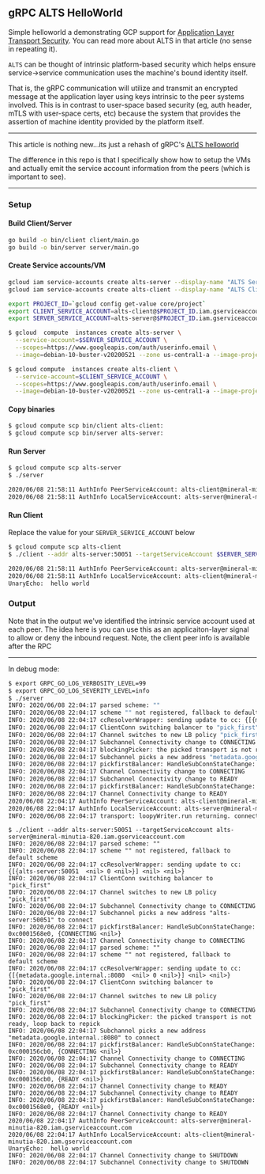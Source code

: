 ## gRPC ALTS HelloWorld

Simple helloworld a demonstrating GCP support for [Application Layer Transport Security](https://cloud.google.com/security/encryption-in-transit/application-layer-transport-security).  You can read more about ALTS in that article (no sense in repeating it).

`ALTS` can be thought of intrinsic platform-based security which helps ensure service->service communication uses the machine's bound identity itself.

That is, the gRPC communication will utilize and transmit an encrypted message at the application layer using keys intrinsic to the peer systems involved.  This is in contrast to user-space based security (eg, auth header, mTLS with user-space certs, etc) because the system that provides the assertion of machine identity provided by the platform itself.

---

This article is nothing new...its just a rehash of gRPC's [ALTS helloworld](https://github.com/grpc/grpc-go/tree/master/examples/features/encryption)

The difference in this repo is that I specifically show how to setup the VMs and actually emit the service account information from the peers (which is important to see).

---

### Setup

#### Build Client/Server

```bash
go build -o bin/client client/main.go
go build -o bin/server server/main.go
```

#### Create Service accounts/VM

```bash
gcloud iam service-accounts create alts-server --display-name "ALTS Server Service Account"
gcloud iam service-accounts create alts-client --display-name "ALTS Client Service Account"

export PROJECT_ID=`gcloud config get-value core/project`
export CLIENT_SERVICE_ACCOUNT=alts-client@$PROJECT_ID.iam.gserviceaccount.com
export SERVER_SERVICE_ACCOUNT=alts-server@$PROJECT_ID.iam.gserviceaccount.com

$ gcloud  compute  instances create alts-server \
  --service-account=$SERVER_SERVICE_ACCOUNT \
  --scopes=https://www.googleapis.com/auth/userinfo.email \
  --image=debian-10-buster-v20200521 --zone us-central1-a --image-project=debian-cloud 

$ gcloud compute  instances create alts-client \
  --service-account=$CLIENT_SERVICE_ACCOUNT \
  --scopes=https://www.googleapis.com/auth/userinfo.email \
  --image=debian-10-buster-v20200521 --zone us-central1-a --image-project=debian-cloud 
```

#### Copy binaries

```bash
$ gcloud compute scp bin/client alts-client:
$ gcloud compute scp bin/server alts-server:
```

#### Run Server

```bash
$ gcloud compute scp alts-server
$ ./server 

2020/06/08 21:58:11 AuthInfo PeerServiceAccount: alts-client@mineral-minutia-820.iam.gserviceaccount.com
2020/06/08 21:58:11 AuthInfo LocalServiceAccount: alts-server@mineral-minutia-820.iam.gserviceaccount.com
```

#### Run Client

Replace the value for your `SERVER_SERVICE_ACCOUNT` below

```bash
$ gcloud compute scp alts-client
$ ./client --addr alts-server:50051 --targetServiceAccount $SERVER_SERVICE_ACCOUNT

2020/06/08 21:58:11 AuthInfo PeerServiceAccount: alts-server@mineral-minutia-820.iam.gserviceaccount.com
2020/06/08 21:58:11 AuthInfo LocalServiceAccount: alts-client@mineral-minutia-820.iam.gserviceaccount.com
UnaryEcho:  hello world
```

### Output

Note that in the output we've identified the intrinsic service account used at each peer.  The idea here is you can use this as an applicaiton-layer signal to allow or deny the inbound request.   Note, the client peer info is available after the RPC

---

In debug mode:

```bash
$ export GRPC_GO_LOG_VERBOSITY_LEVEL=99
$ export GRPC_GO_LOG_SEVERITY_LEVEL=info
$ ./server 
INFO: 2020/06/08 22:04:17 parsed scheme: ""
INFO: 2020/06/08 22:04:17 scheme "" not registered, fallback to default scheme
INFO: 2020/06/08 22:04:17 ccResolverWrapper: sending update to cc: {[{metadata.google.internal.:8080  <nil> 0 <nil>}] <nil> <nil>}
INFO: 2020/06/08 22:04:17 ClientConn switching balancer to "pick_first"
INFO: 2020/06/08 22:04:17 Channel switches to new LB policy "pick_first"
INFO: 2020/06/08 22:04:17 Subchannel Connectivity change to CONNECTING
INFO: 2020/06/08 22:04:17 blockingPicker: the picked transport is not ready, loop back to repick
INFO: 2020/06/08 22:04:17 Subchannel picks a new address "metadata.google.internal.:8080" to connect
INFO: 2020/06/08 22:04:17 pickfirstBalancer: HandleSubConnStateChange: 0xc0001588f0, {CONNECTING <nil>}
INFO: 2020/06/08 22:04:17 Channel Connectivity change to CONNECTING
INFO: 2020/06/08 22:04:17 Subchannel Connectivity change to READY
INFO: 2020/06/08 22:04:17 pickfirstBalancer: HandleSubConnStateChange: 0xc0001588f0, {READY <nil>}
INFO: 2020/06/08 22:04:17 Channel Connectivity change to READY
2020/06/08 22:04:17 AuthInfo PeerServiceAccount: alts-client@mineral-minutia-820.iam.gserviceaccount.com
2020/06/08 22:04:17 AuthInfo LocalServiceAccount: alts-server@mineral-minutia-820.iam.gserviceaccount.com
INFO: 2020/06/08 22:04:17 transport: loopyWriter.run returning. connection error: desc = "transport is closing"
```

```
$ ./client --addr alts-server:50051 --targetServiceAccount alts-server@mineral-minutia-820.iam.gserviceaccount.com
INFO: 2020/06/08 22:04:17 parsed scheme: ""
INFO: 2020/06/08 22:04:17 scheme "" not registered, fallback to default scheme
INFO: 2020/06/08 22:04:17 ccResolverWrapper: sending update to cc: {[{alts-server:50051  <nil> 0 <nil>}] <nil> <nil>}
INFO: 2020/06/08 22:04:17 ClientConn switching balancer to "pick_first"
INFO: 2020/06/08 22:04:17 Channel switches to new LB policy "pick_first"
INFO: 2020/06/08 22:04:17 Subchannel Connectivity change to CONNECTING
INFO: 2020/06/08 22:04:17 Subchannel picks a new address "alts-server:50051" to connect
INFO: 2020/06/08 22:04:17 pickfirstBalancer: HandleSubConnStateChange: 0xc0001568e0, {CONNECTING <nil>}
INFO: 2020/06/08 22:04:17 Channel Connectivity change to CONNECTING
INFO: 2020/06/08 22:04:17 parsed scheme: ""
INFO: 2020/06/08 22:04:17 scheme "" not registered, fallback to default scheme
INFO: 2020/06/08 22:04:17 ccResolverWrapper: sending update to cc: {[{metadata.google.internal.:8080  <nil> 0 <nil>}] <nil> <nil>}
INFO: 2020/06/08 22:04:17 ClientConn switching balancer to "pick_first"
INFO: 2020/06/08 22:04:17 Channel switches to new LB policy "pick_first"
INFO: 2020/06/08 22:04:17 Subchannel Connectivity change to CONNECTING
INFO: 2020/06/08 22:04:17 blockingPicker: the picked transport is not ready, loop back to repick
INFO: 2020/06/08 22:04:17 Subchannel picks a new address "metadata.google.internal.:8080" to connect
INFO: 2020/06/08 22:04:17 pickfirstBalancer: HandleSubConnStateChange: 0xc000156cb0, {CONNECTING <nil>}
INFO: 2020/06/08 22:04:17 Channel Connectivity change to CONNECTING
INFO: 2020/06/08 22:04:17 Subchannel Connectivity change to READY
INFO: 2020/06/08 22:04:17 pickfirstBalancer: HandleSubConnStateChange: 0xc000156cb0, {READY <nil>}
INFO: 2020/06/08 22:04:17 Channel Connectivity change to READY
INFO: 2020/06/08 22:04:17 Subchannel Connectivity change to READY
INFO: 2020/06/08 22:04:17 pickfirstBalancer: HandleSubConnStateChange: 0xc0001568e0, {READY <nil>}
INFO: 2020/06/08 22:04:17 Channel Connectivity change to READY
2020/06/08 22:04:17 AuthInfo PeerServiceAccount: alts-server@mineral-minutia-820.iam.gserviceaccount.com
2020/06/08 22:04:17 AuthInfo LocalServiceAccount: alts-client@mineral-minutia-820.iam.gserviceaccount.com
UnaryEcho:  hello world
INFO: 2020/06/08 22:04:17 Channel Connectivity change to SHUTDOWN
INFO: 2020/06/08 22:04:17 Subchannel Connectivity change to SHUTDOWN
```
